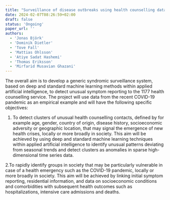 ```yaml
---
title: "Surveillance of disease outbreaks using health counselling data linked with registers"
date: 2024-02-07T08:26:59+02:00
draft: false
status: 'Ongoing'
paper_url: ''
authors:
  - 'Jonas Björk'
  - 'Dominik Dietler'
  - 'Tove Fall'
  - 'Mattias Ohlsson'
  - 'Atiye Sadat Hashemi'
  - 'Thomas Eriksson'
  - 'Mirfarid Musavian Ghazani'
---
```


The overall aim is to develop a generic syndromic surveillance system, based on deep and standard machine learning methods within applied artificial intelligence, to detect unusual symptom reporting to the 1177 health counselling service. The project will use data from the recent COVID-19 pandemic as an empirical example and will have the following specific objectives:
1. To detect clusters of unusual health counselling contacts, defined by for example age, gender, country of origin, disease history, socioeconomic adversity or geographic location, that may signal the emergence of new health crises, locally or more broadly in society. This aim will be achieved by using deep and standard machine learning techniques within applied artificial intelligence to identify unusual patterns deviating from seasonal trends and detect clusters as anomalies in sparse high-dimensional time series data.
  
2.To rapidly identify groups in society that may be particularly vulnerable in case of a health emergency such as the COVID-19 pandemic, locally or more broadly in society. This aim will be achieved by linking initial symptom reporting, residential information, and data on socioeconomic conditions and comorbidities with subsequent health outcomes such as hospitalizations, intensive care admissions and deaths.
